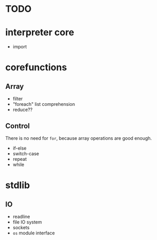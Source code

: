 TODO
====

interpreter core
================
* import


corefunctions
=============

Array
-----
* filter
* "foreach" list comprehension
* reduce??

Control
-------
There is no need for `for`, because array operations are good enough.
* if-else
* switch-case
* repeat
* while


stdlib
======

IO
--
* readline
* file IO system
* sockets
* `os` module interface
